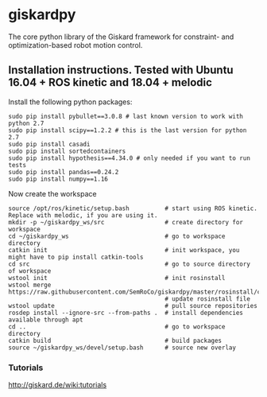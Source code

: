 # giskardpy
The core python library of the Giskard framework for constraint- and optimization-based robot motion control.

## Installation instructions. Tested with Ubuntu 16.04 + ROS kinetic and 18.04 + melodic

Install the following python packages:
```
sudo pip install pybullet==3.0.8 # last known version to work with python 2.7
sudo pip install scipy==1.2.2 # this is the last version for python 2.7
sudo pip install casadi
sudo pip install sortedcontainers
sudo pip install hypothesis==4.34.0 # only needed if you want to run tests
sudo pip install pandas==0.24.2
sudo pip install numpy==1.16
```

Now create the workspace
```
source /opt/ros/kinetic/setup.bash          # start using ROS kinetic. Replace with melodic, if you are using it.
mkdir -p ~/giskardpy_ws/src                 # create directory for workspace
cd ~/giskardpy_ws                           # go to workspace directory
catkin init                                 # init workspace, you might have to pip install catkin-tools
cd src                                      # go to source directory of workspace
wstool init                                 # init rosinstall
wstool merge https://raw.githubusercontent.com/SemRoCo/giskardpy/master/rosinstall/catkin.rosinstall
                                            # update rosinstall file
wstool update                               # pull source repositories
rosdep install --ignore-src --from-paths .  # install dependencies available through apt
cd ..                                       # go to workspace directory
catkin build                                # build packages
source ~/giskardpy_ws/devel/setup.bash      # source new overlay
```

### Tutorials
http://giskard.de/wiki:tutorials

